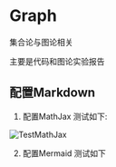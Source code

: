 # Graph
集合论与图论相关

主要是代码和图论实验报告

## 配置Markdown
1. 配置MathJax
测试如下:

![TestMathJax](http://latex.codecogs.com/gif.latex?\\frac{1}{1+sin(x)})

2. 配置Mermaid
测试如下
```

```

